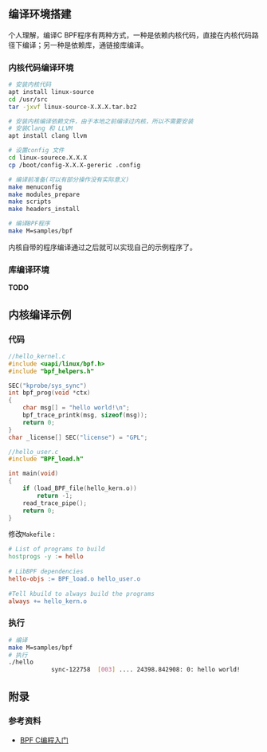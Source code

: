 ## 编译环境搭建

个人理解，编译C BPF程序有两种方式，一种是依赖内核代码，直接在内核代码路径下编译；另一种是依赖库，通链接库编译。

### 内核代码编译环境

```bash
# 安装内核代码
apt install linux-source
cd /usr/src
tar -jxvf linux-source-X.X.X.tar.bz2

# 安装内核编译依赖文件，由于本地之前编译过内核，所以不需要安装
# 安装Clang 和 LLVM
apt install clang llvm

# 设置config 文件
cd linux-sourece.X.X.X
cp /boot/config-X.X.X-gereric .config

# 编译前准备(可以有部分操作没有实际意义)
make menuconfig
make modules_prepare
make scripts
make headers_install

# 编译BPF程序
make M=samples/bpf
```

内核自带的程序编译通过之后就可以实现自己的示例程序了。

### 库编译环境

**TODO**



## 内核编译示例

### 代码

```c
//hello_kernel.c
#include <uapi/linux/bpf.h>
#include "bpf_helpers.h"

SEC("kprobe/sys_sync")
int bpf_prog(void *ctx)
{
    char msg[] = "hello world!\n";
    bpf_trace_printk(msg, sizeof(msg));
    return 0;
}
char _license[] SEC("license") = "GPL";
```

```c
//hello_user.c
#include "BPF_load.h"

int main(void)
{
    if (load_BPF_file(hello_kern.o))
        return -1;
    read_trace_pipe();
    return 0;
}
```

修改`Makefile` :

```makefile
# List of programs to build
hostprogs -y := hello
    
# LibBPF dependencies
hello-objs := BPF_load.o hello_user.o
    
#Tell kbuild to always build the programs
always += hello_kern.o
```

### 执行

```bash
# 编译
make M=samples/bpf
# 执行
./hello 
            sync-122758  [003] .... 24398.842908: 0: hello world!
```



## 附录

###  参考资料

* [BPF C编程入门](https://mp.weixin.qq.com/s?__biz=MzI3NzA5MzUxNA==&mid=2664611713&idx=1&sn=951676066269815c7049f37144570f02&chksm=f04d9264c73a1b7240c5085bb69a87fca1ff76fdb46c8fdd3a0391327b73f736f671619ba7d4&mpshare=1&scene=1&srcid=0318XE1ubwJKxqkI9ApsiNsQ&sharer_sharetime=1647595852196&sharer_shareid=9880544caf5a40bf6ff8bc80cf8a4586&exportkey=AZy8gCP0zxSAT3CHKOHmza0%3D&acctmode=0&pass_ticket=ZPKc4lvFonNvAU0zWvU9Szy6CYWAXn07N%2BPM2oQ0bDvsnLjCnPigZYTMU0NC7apT&wx_header=0#rd)

